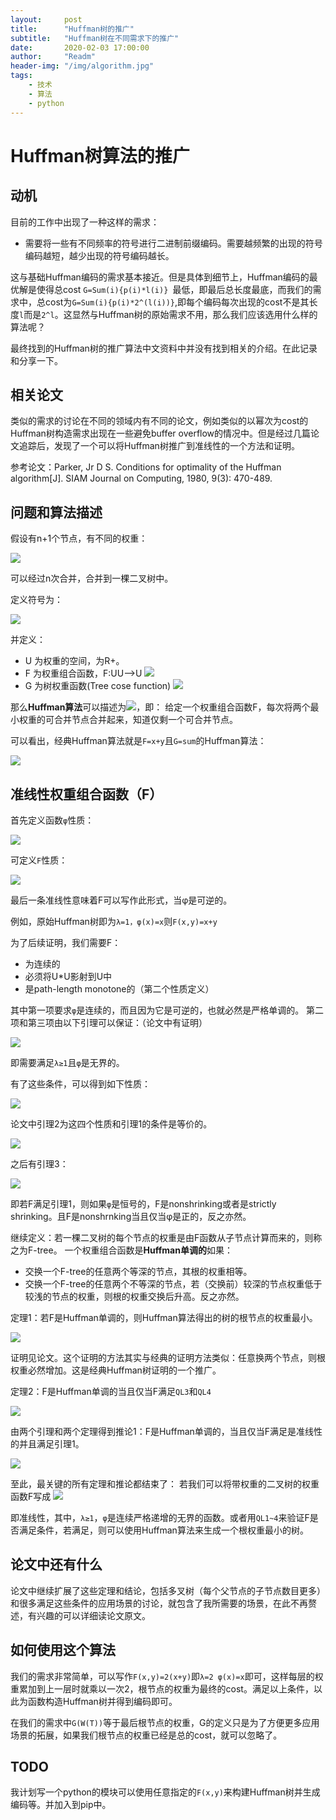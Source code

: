 ```yaml
---
layout:     post
title:      "Huffman树的推广"
subtitle:   "Huffman树在不同需求下的推广"
date:       2020-02-03 17:00:00
author:     "Readm"
header-img: "/img/algorithm.jpg"
tags:
    - 技术
    - 算法
    - python
---
```


# Huffman树算法的推广

## 动机

目前的工作中出现了一种这样的需求：

+ 需要将一些有不同频率的符号进行二进制前缀编码。需要越频繁的出现的符号编码越短，越少出现的符号编码越长。

这与基础Huffman编码的需求基本接近。但是具体到细节上，Huffman编码的最优解是使得总cost `G=Sum(i){p(i)*l(i)} `最低，即最后总长度最底，而我们的需求中，总cost为`G=Sum(i){p(i)*2^(l(i))}`,即每个编码每次出现的cost不是其长度`l`而是`2^l`。这显然与Huffman树的原始需求不用，那么我们应该选用什么样的算法呢？

最终找到的Huffman树的推广算法中文资料中并没有找到相关的介绍。在此记录和分享一下。

## 相关论文

类似的需求的讨论在不同的领域内有不同的论文，例如类似的以幂次为cost的Huffman树构造需求出现在一些避免buffer overflow的情况中。但是经过几篇论文追踪后，发现了一个可以将Huffman树推广到准线性的一个方法和证明。

参考论文：Parker, Jr D S. Conditions for optimality of the Huffman algorithm[J]. SIAM Journal on Computing, 1980, 9(3): 470-489.

## 问题和算法描述

假设有n+1个节点，有不同的权重：

![](/img/in-post/huffman/nodeweight.png)

可以经过n次合并，合并到一棵二叉树中。

定义符号为：

![](/img/in-post/huffman/notation.png)

并定义：

+ U 为权重的空间，为R+。
+ F 为权重组合函数，F:UU-->U ![](/img/in-post/huffman/F.png)
+ G 为树权重函数(Tree cose function) ![](/img/in-post/huffman/G.png)

那么**Huffman算法**可以描述为![](/img/in-post/huffman/huffman.png)，即：
给定一个权重组合函数F，每次将两个最小权重的可合并节点合并起来，知道仅剩一个可合并节点。

可以看出，经典Huffman算法就是`F=x+y`且`G=sum`的Huffman算法：

![](/img/in-post/huffman/origin.png)

## 准线性权重组合函数（F）

首先定义函数`φ`性质：

![](/img/in-post/huffman/fai.png)


可定义`F`性质：

![](/img/in-post/huffman/defineF.png)


最后一条准线性意味着F可以写作此形式，当φ是可逆的。

例如，原始Huffman树即为`λ=1，φ(x)=x`则`F(x,y)=x+y`

为了后续证明，我们需要F：

+ 为连续的
+ 必须将U*U影射到U中
+ 是path-length monotone的（第二个性质定义）

其中第一项要求`φ`是连续的，而且因为它是可逆的，也就必然是严格单调的。
第二项和第三项由以下引理可以保证：（论文中有证明）

![](/img/in-post/huffman/lemma1.png)

即需要满足`λ≥1`且`φ`是无界的。

有了这些条件，可以得到如下性质：

![](/img/in-post/huffman/QLs.png)

论文中引理2为这四个性质和引理1的条件是等价的。

![](/img/in-post/huffman/lemma2.png)

之后有引理3：

![](/img/in-post/huffman/lemma3.png)

即若F满足引理1，则如果`φ`是恒号的，F是nonshrinking或者是strictly shrinking。且F是nonshrnking当且仅当φ是正的，反之亦然。

继续定义：若一棵二叉树的每个节点的权重是由F函数从子节点计算而来的，则称之为F-tree。
一个权重组合函数是**Huffman单调的**如果：

+ 交换一个F-tree的任意两个等深的节点，其根的权重相等。
+ 交换一个F-tree的任意两个不等深的节点，若（交换前）较深的节点权重低于较浅的节点的权重，则根的权重交换后升高。反之亦然。

定理1：若F是Huffman单调的，则Huffman算法得出的树的根节点的权重最小。

![](/img/in-post/huffman/therorem1.png)

证明见论文。这个证明的方法其实与经典的证明方法类似：任意换两个节点，则根权重必然增加。这是经典Huffman树证明的一个推广。

定理2：F是Huffman单调的当且仅当F满足`QL3`和`QL4`

![](/img/in-post/huffman/therorem2.png)

由两个引理和两个定理得到推论1：F是Huffman单调的，当且仅当F满足是准线性的并且满足引理1。

![](/img/in-post/huffman/corollary1.png)

至此，最关键的所有定理和推论都结束了：
若我们可以将带权重的二叉树的权重函数F写成
![](/img/in-post/huffman/Fxy.png)

即准线性，其中，`λ≥1`，`φ`是连续严格递增的无界的函数。或者用`QL1~4`来验证F是否满足条件，若满足，则可以使用Huffman算法来生成一个根权重最小的树。

## 论文中还有什么

论文中继续扩展了这些定理和结论，包括多叉树（每个父节点的子节点数目更多）和很多满足这些条件的应用场景的讨论，就包含了我所需要的场景，在此不再赘述，有兴趣的可以详细读论文原文。

## 如何使用这个算法

我们的需求非常简单，可以写作`F(x,y)=2(x+y)`即`λ=2 φ(x)=x`即可，这样每层的权重累加到上一层时就乘以一次2，根节点的权重为最终的cost。满足以上条件，以此为函数构造Huffman树并得到编码即可。

在我们的需求中`G(W(T))`等于最后根节点的权重，G的定义只是为了方便更多应用场景的拓展，如果我们根节点的权重已经是总的cost，就可以忽略了。

## TODO

我计划写一个python的模块可以使用任意指定的`F(x,y)`来构建Huffman树并生成编码等。并加入到pip中。